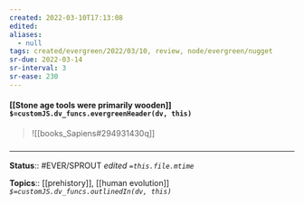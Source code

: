 ```yaml
---
created: 2022-03-10T17:13:08 
edited: 
aliases:
  - null
tags: created/evergreen/2022/03/10, review, node/evergreen/nugget
sr-due: 2022-03-14
sr-interval: 3
sr-ease: 230
---
```


#### [[Stone age tools were primarily wooden]] `$=customJS.dv_funcs.evergreenHeader(dv, this)`

> ![[books_Sapiens#294931430q]]

### <hr class="footnote"/>

**Status**:: #EVER/SPROUT
*edited `=this.file.mtime`*

**Topics**:: [[prehistory]], [[human evolution]]
*`$=customJS.dv_funcs.outlinedIn(dv, this)`*
